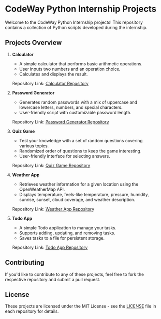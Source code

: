 # CodeWay Python Internship Projects

Welcome to the CodeWay Python Internship projects! This repository contains a collection of Python scripts developed during the internship.

## Projects Overview

1. **Calculator**
   - A simple calculator that performs basic arithmetic operations.
   - User inputs two numbers and an operation choice.
   - Calculates and displays the result.

   Repository Link: [Calculator Repository](https://github.com/mustafaansarii/CODEWAY/tree/main/Task-02)

2. **Password Generator**
   - Generates random passwords with a mix of uppercase and lowercase letters, numbers, and special characters.
   - User-friendly script with customizable password length.

   Repository Link: [Password Generator Repository](https://github.com/mustafaansarii/CODEWAY/tree/main/Task-03)

3. **Quiz Game**
   - Test your knowledge with a set of random questions covering various topics.
   - Randomized order of questions to keep the game interesting.
   - User-friendly interface for selecting answers.

   Repository Link: [Quiz Game Repository](https://github.com/mustafaansarii/CODEWAY/tree/main/Task-05)

4. **Weather App**
   - Retrieves weather information for a given location using the OpenWeatherMap API.
   - Displays temperature, feels-like temperature, pressure, humidity, sunrise, sunset, cloud coverage, and weather description.

   Repository Link: [Weather App Repository](https://github.com/mustafaansarii/CODEWAY/tree/main/Task-04)

5. **Todo App**
   - A simple Todo application to manage your tasks.
   - Supports adding, updating, and removing tasks.
   - Saves tasks to a file for persistent storage.

   Repository Link: [Todo App Repository](https://github.com/mustafaansarii/CODEWAY/tree/main/Task-01)

## Contributing

If you'd like to contribute to any of these projects, feel free to fork the respective repository and submit a pull request.

## License

These projects are licensed under the MIT License - see the [LICENSE](CODEWAY/LICENCE.txt) file in each repository for details.
